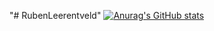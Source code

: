 "# RubenLeerentveld" 
[![Anurag's GitHub stats](https://github-readme-stats.vercel.app/api?username=RubenLeerentveld&count_private=true&show_icons=true)](https://github.com/anuraghazra/github-readme-stats)
